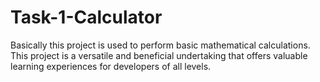 # Task-1-Calculator
Basically this project is used to perform basic mathematical calculations. This project is a versatile and beneficial undertaking that offers valuable learning experiences for developers of all levels.
